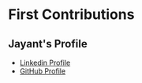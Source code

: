 # First Contributions

## Jayant's Profile
- [Linkedin Profile](https://www.linkedin.com/in/jayant-parashar-ai-ml/)
- [GitHub Profile](https://github.com/jayant)
